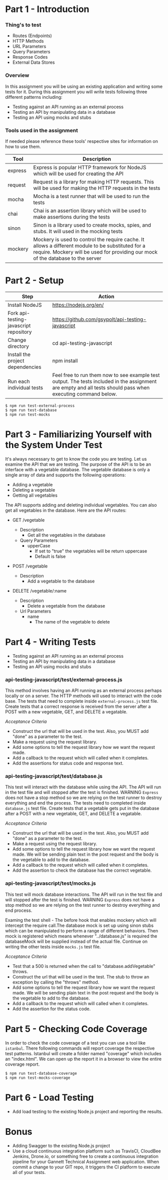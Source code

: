 # Part 1 - Introduction  

### Thing's to test
- Routes (Endpoints)
- HTTP Methods
- URL Parameters
- Query Parameters
- Response Codes
- External Data Stores

### Overview

In this assignment you will be using an existing application and writing some tests for it. During this assignment you will write tests following three different patterns including:

- Testing against an API running as an external process
- Testing an API by manipulating data in a database
- Testing an API using mocks and stubs

### Tools used in the assignment
If needed please reference these tools' respective sites for information on how to use them.

Tool  | Description
----- | -----------
express | Express is popular HTTP framework for NodeJS which will be used for creating the API
request | Request is a library for making HTTP requests. This will be used for making the HTTP requests in the tests
mocha | Mocha is a test runner that will be used to run the tests
chai | Chai is an assertion library which will be used to make assertions during the tests
sinon | Sinon is a library used to create mocks, spies, and stubs. It will used in the mocking tests
mockery | Mockery is used to control the require cache. It allows a different module to be substituted for a require. Mockery will be used for providing our mock of the database to the server

# Part 2 - Setup

Step | Action
---- | ------
Install NodeJS | https://nodejs.org/en/
Fork api-testing-javascript repository | https://github.com/gsypolt/api-testing-javascript
Change directory | cd api-testing-javascript
Install the project dependencies | npm install 
Run each individual tests | Feel free to run them now to see example test output. The tests included in the assignment are empty and all tests should pass when executing command below.


```
$ npm run test-external-process
$ npm run test-database
$ npm run test-mocks
```

# Part 3 - Familiarizing Yourself with the System Under Test

It's always necessary to get to know the code you are testing. Let us examine the API that we are testing. The purpose of the API is to be an interface with a vegetable database. The vegetable database is only a single array of data and supports the following operations:

- Adding a vegetable
- Deleting a vegetable
- Getting all vegetables

The API supports adding and deleting individual vegetables. You can also get all vegetables in the database. Here are the API routes:

* GET /vegetable
    * Description
        * Get all the vegetables in the database
    * Query Parameters
        * upperCase
            * If set to "true" the vegetables will be return uppercase
            * Default is false

* POST /vegetable
    * Description
        * Add a vegetable to the database

* DELETE /vegetable/:name
    * Description
        * Delete a vegetable from the database
    * Url Parameters
        * name
            * The name of the vegetable to delete

# Part 4 - Writing Tests


* Testing against an API running as an external process
* Testing an API by manipulating data in a database
* Testing an API using mocks and stubs

### api-testing-javascript/test/external-process.js
This method involves having an API running as an external process perhaps locally or on a server. The HTTP methods will used to interact with the code base. The tests that need to complete inside `external-process.js` test file. Create tests that a correct response is received from the server after a POST with a new vegetable, GET, and DELETE a vegatable. 

*Acceptance Criteria*
* Construct the url that will be used in the test. Also, you MUST add "done" as a parameter to the test.
* Make a request using the request library.
* Add some options to tell the request library how we want the request made.
* Add a callback to the request which will called when it completes.
* Add the assertions for status code and response text.

### api-testing-javascript/test/database.js
This test will interact with the database while using the API. The API will run in the test file and will stopped after the test is finished. WARNING `Express` does not have a stop method so we are relying on the test runner to destroy everything and end the process. The tests need to completed inside `database.js` test file. Create tests that a vegetable gets put in the database after a POST with a new vegetable, GET, and DELETE a vegatable.

*Acceptance Criteria*
* Construct the url that will be used in the test. Also, you MUST add "done" as a parameter to the test.
* Make a request using the request library.
* Add some options to tell the request library how we want the request made. We will be sending plain text in the post request and the body is the vegetable to add to the database.
* Add a callback to the request which will called when it completes.
* Add the assertion to check the database has the correct vegetable.

### api-testing-javascript/test/mocks.js
This test will mock database interactions. The API will run in the test file and will stopped after the test is finished. WARNING `Express` does not have a stop method so we are relying on the test runner to destroy everything and end process. 

Examing the test shell - The before hook that enables mockery which will intercept the require call.The database mock is set up using sinon stubs which can be manipulated to perform a range of different behaviors. Then mock is registered which means whenever "../database.js" is required the databaseMock will be supplied instead of the actual file. Continue on writing the other tests inside `mocks.js` test file.

*Acceptance Criteria*
* Test that a 500 is returned when the call to "database.addVegetable" throws.
* Construct the url that will be used in the test. The stub to throw an exception by calling the "throws" method.
* Add some options to tell the request library how we want the request made. We will be sending plain text in the post request and the body is the vegetable to add to the database.
* Add a callback to the request which will called when it completes.
* Add the assertion for the status code.

# Part 5 - Checking Code Coverage
In order to check the code coverage of a test you can use a tool like `istanbul`. There following commands will report coverage the respective test patterns. Istanbul will create a folder named "coverage" which includes an "index.html". We can open up the report it in a browser to view the entire coverage report.

```
$ npm run test-database-coverage
$ npm run test-mocks-coverage
```

# Part 6 - Load Testing 

* Add load testing to the existing Node.js project and reporting the results.

# Bonus  

* Adding Swagger to the existing Node.js project
* Use a cloud continuous integration platform such as TravisCI, CloudBee Jenkins, Drone.io, or something free to create a continuous integration pipeline for your Gannett Technical Assignment web application. When commit a change to your GIT repo, it triggers the CI platform to execute all of your tests.

